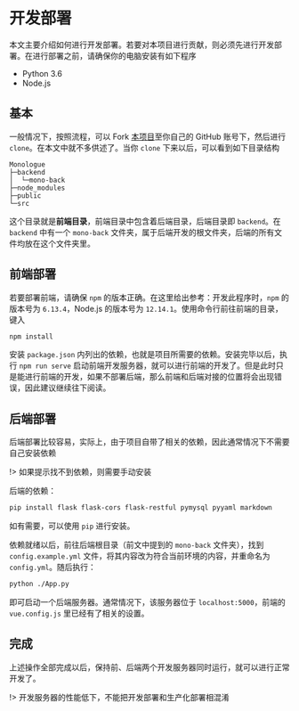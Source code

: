 # 开发部署

本文主要介绍如何进行开发部署。若要对本项目进行贡献，则必须先进行开发部署。在进行部署之前，请确保你的电脑安装有如下程序

- Python 3.6
- Node.js

## 基本

一般情况下，按照流程，可以 Fork [本项目](//github.com/sotapmc/Monologue)至你自己的 GitHub 账号下，然后进行 `clone`。在本文中就不多供述了。当你 `clone` 下来以后，可以看到如下目录结构

```tree
Monologue
├─backend
│  └─mono-back
├─node_modules
├─public
└─src
```

这个目录就是**前端目录**，前端目录中包含着后端目录，后端目录即 `backend`。在 `backend` 中有一个 `mono-back` 文件夹，属于后端开发的根文件夹，后端的所有文件均放在这个文件夹里。

## 前端部署

若要部署前端，请确保 `npm` 的版本正确。在这里给出参考：开发此程序时，`npm` 的版本号为 `6.13.4`，Node.js 的版本号为 `12.14.1`。使用命令行前往前端的目录，键入

```bash
npm install
```

安装 `package.json` 内列出的依赖，也就是项目所需要的依赖。安装完毕以后，执行 `npm run serve` 启动前端开发服务器，就可以进行前端的开发了。但是此时只是能进行前端的开发，如果不部署后端，那么前端和后端对接的位置将会出现错误，因此建议继续往下阅读。

## 后端部署

后端部署比较容易，实际上，由于项目自带了相关的依赖，因此通常情况下不需要自己安装依赖

!> 如果提示找不到依赖，则需要手动安装

后端的依赖：

```bash
pip install flask flask-cors flask-restful pymysql pyyaml markdown
```

如有需要，可以使用 `pip` 进行安装。

依赖就绪以后，前往后端根目录（前文中提到的 `mono-back` 文件夹），找到 `config.example.yml` 文件，将其内容改为符合当前环境的内容，并重命名为 `config.yml`。随后执行：

```bash
python ./App.py
```

即可启动一个后端服务器。通常情况下，该服务器位于 `localhost:5000`，前端的 `vue.config.js` 里已经有了相关的设置。

## 完成

上述操作全部完成以后，保持前、后端两个开发服务器同时运行，就可以进行正常开发了。

!> 开发服务器的性能低下，不能把开发部署和生产化部署相混淆